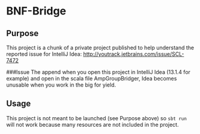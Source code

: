 BNF-Bridge
==========
Purpose
-------
This project is a chunk of a private project published to help understand the reported issue for IntelliJ Idea:
http://youtrack.jetbrains.com/issue/SCL-7472

###Issue
The append when you open this project in IntelliJ Idea (13.1.4 for example) and open in the scala file AmpGroupBridger, Idea becomes unusable when you work in the big for yield.

Usage
-----
This project is not meant to be launched (see Purpose above) so `sbt run` will not work because many resources are not included in the project.
